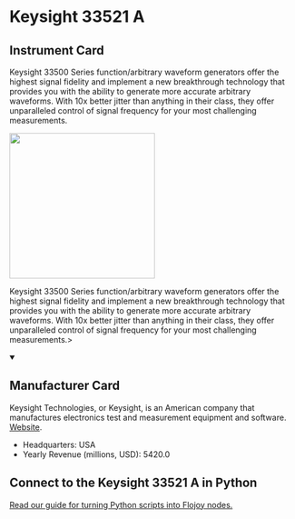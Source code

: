 
# Keysight 33521 A

## Instrument Card

<div className="flex">

<div>

Keysight 33500 Series function/arbitrary waveform generators offer the highest signal fidelity and implement a new breakthrough technology that provides you with the ability to generate more accurate arbitrary waveforms. With 10x better jitter than anything in their class, they offer unparalleled control of signal frequency for your most challenging measurements.

</div>

<img width="256" src="https://v5.airtableusercontent.com/v1/19/19/1691539200000/bXB7-fj0-ZR0H9OVCepHfw/blDRRMjrLAiBBrwxK3oWoT5rsUeXiOBugzVqolZ1j3yqWJxK4DptQTjoCO6M4sUv3QuE_v0m3UQWtO1s--Q1Pzap6hfcYjS5cI4hSNrmKPo/XlJZq4pXgKUwo89lKEsZp8CvbKLaZNE91SPdOm-jlck"/>

</div>

Keysight 33500 Series function/arbitrary waveform generators offer the highest signal fidelity and implement a new breakthrough technology that provides you with the ability to generate more accurate arbitrary waveforms. With 10x better jitter than anything in their class, they offer unparalleled control of signal frequency for your most challenging measurements.>

<details open>
<summary><h2>Manufacturer Card</h2></summary>

Keysight Technologies, or Keysight, is an American company that manufactures electronics test and measurement equipment and software. <a href="https://www.keysight.com/us/en/home.html">Website</a>.

<ul>
  <li>Headquarters: USA</li>
  <li>Yearly Revenue (millions, USD): 5420.0</li>
</ul>
</details>

## Connect to the Keysight 33521 A in Python

[Read our guide for turning Python scripts into Flojoy nodes.](https://docs.flojoy.ai/custom-nodes/creating-custom-node/)


